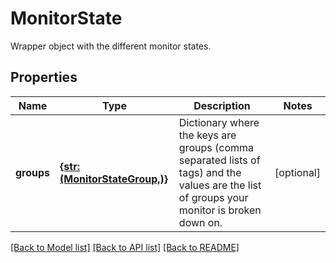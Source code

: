 # MonitorState

Wrapper object with the different monitor states.

## Properties

| Name       | Type                                                    | Description                                                                                                                                | Notes      |
| ---------- | ------------------------------------------------------- | ------------------------------------------------------------------------------------------------------------------------------------------ | ---------- |
| **groups** | [**{str: (MonitorStateGroup,)}**](MonitorStateGroup.md) | Dictionary where the keys are groups (comma separated lists of tags) and the values are the list of groups your monitor is broken down on. | [optional] |

[[Back to Model list]](README.md#documentation-for-models) [[Back to API list]](README.md#documentation-for-api-endpoints) [[Back to README]](README.md)
